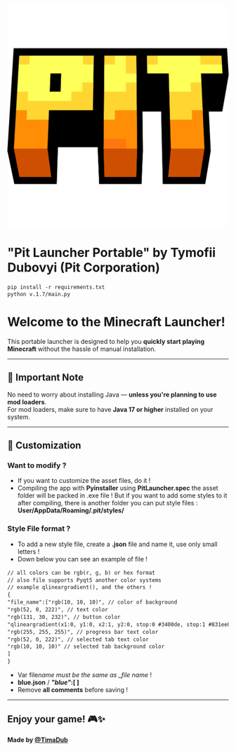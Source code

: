 ![Pit Launcher](v.1.7/assets/images/logos/icon.png)

# "Pit Launcher Portable" by Tymofii Dubovyi (Pit Corporation)

```commandline
pip install -r requirements.txt
python v.1.7/main.py
```

# Welcome to the Minecraft Launcher!

This portable launcher is designed to help you **quickly start playing Minecraft** without the hassle of manual installation.

---

## 🚨 Important Note

No need to worry about installing Java — **unless you're planning to use mod loaders**.  
For mod loaders, make sure to have **Java 17 or higher** installed on your system.

---

## 🎨 Customization

### Want to modify ?

- If you want to customize the asset files, do it !
- Compiling the app with **Pyinstaller** using **PitLauncher.spec** the asset folder will be packed in .exe file !
  But if you want to add some styles to it after compiling,
  there is another folder you can put style files :
  **User/AppData/Roaming/.pit/styles/**

### Style File format ?

- To add a new style file, create a **.json** file and name it, use only small letters !
- Down below you can see an example of file !

```markdown
// all colors can be rgb(r, g, b) or hex format
// also file supports Pyqt5 another color systems
// example qlineargradient(), and the others !
{
"file_name":["rgb(10, 10, 10)", // color of background
"rgb(52, 0, 222)", // text color
"rgb(131, 30, 232)", // button color
"qlineargradient(x1:0, y1:0, x2:1, y2:0, stop:0 #3400de, stop:1 #831ee8)", // progress bar color
"rgb(255, 255, 255)", // progress bar text color
"rgb(52, 0, 222)", // selected tab text color
"rgb(10, 10, 10)" // selected tab background color
]
}
```

- Var file*name must be the same as \_file name* !
- **blue.json** / **_"blue"_:[ ]**
- Remove **all comments** before saving !

---

## Enjoy your game! 🎮✨

**Made by [@TimaDub](https://github.com/TimaDub)**
